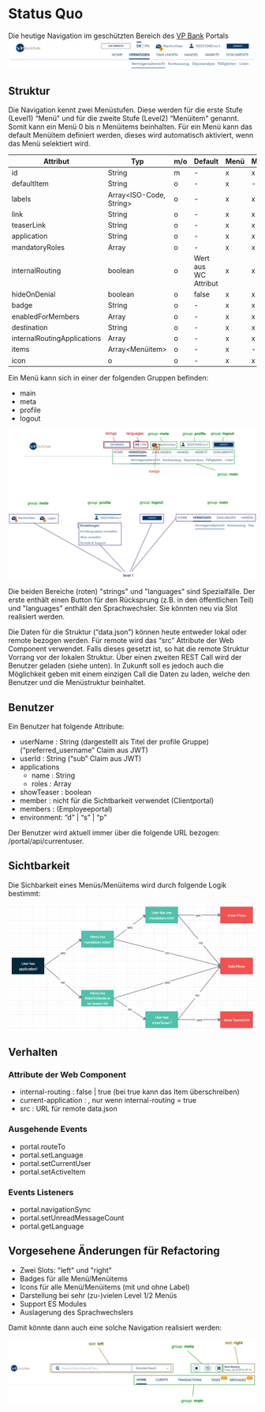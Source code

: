 # Status Quo

Die heutige Navigation im geschützten Bereich des [VP Bank](https://www.vpbank.com/login) Portals
![VPB Portal Navigation](VPB_nav-menu.png)

## Struktur

Die Navigation kennt zwei Menüstufen. Diese werden für die erste Stufe (Level1) “Menü" und für die zweite Stufe (Level2) “Menüitem" genannt. Somit kann ein Menü 0 bis n Menüitems beinhalten. Für ein Menü kann das default Menüitem definiert werden, dieses wird automatisch aktiviert, wenn das Menü selektiert wird.

| Attribut | Typ | m/o | Default | Menü | Menüitem |
|----------|-----|-----|---------|------|----------|
| id | String | m | - | x | x |
| defaultItem | String | o | - | x | - |
| labels | Array<ISO-Code, String> | o | - | x | x |
| link | String | o | - | x | x |
| teaserLink | String | o | - | x | x |
| application | String | o | - | x | x |
| mandatoryRoles | Array<String> | o | - | x | x |
| internalRouting | boolean | o | Wert aus WC Attribut | x | x |
| hideOnDenial | boolean | o | false | x | x |
| badge | String | o | - | x | x |
| enabledForMembers | Array<ISO-Code> | o | - | x | x |
| destination | String | o | - | x | x |
| internalRoutingApplications | Array<String> | o | - | x | x |
| items | Array<Menüitem> | o | - | x | - |
| icon | o | o | - | x | x |

Ein Menü kann sich in einer der folgenden Gruppen befinden:
* main
* meta
* profile
* logout

![Groups](nav-menu_groups.png)

Die beiden Bereiche (roten) "strings" und "languages" sind Spezialfälle. Der erste enthält einen Button für den Rücksprung (z.B. in den öffentlichen Teil) und "languages" enthält den Sprachwechsler. Sie könnten neu via Slot realisiert werden.

Die Daten für die Struktur (“data.json”) können heute entweder lokal oder remote bezogen werden. Für remote wird das “src” Attribute der Web Component verwendet. Falls dieses gesetzt ist, so hat die remote Struktur Vorrang vor der lokalen Struktur. Über einen zweiten REST Call wird der Benutzer geladen (siehe unten). In Zukunft soll es jedoch auch die Möglichkeit geben mit einem einzigen Call die Daten zu laden, welche den Benutzer und die Menüstruktur beinhaltet.

## Benutzer

Ein Benutzer hat folgende Attribute:
* userName : String (dargestellt als Titel der profile Gruppe) (“preferred_username” Claim aus JWT)
* userId : String (“sub” Claim aus JWT)
* applications
    * name : String
    * roles : Array<String>
* showTeaser : boolean
* member : nicht für die Sichtbarkeit verwendet (Clientportal)
* members : (Employeeportal)
* environment: “d” | “s” | “p"

Der Benutzer wird aktuell immer über die folgende URL bezogen: /portal/api/currentuser.

## Sichtbarkeit

Die Sichbarkeit eines Menüs/Menüitems wird durch folgende Logik bestimmt:

![Visibility](nav-menu_visibility.png)

## Verhalten

### Attribute der <nav-menu> Web Component

* internal-routing : false | true (bei true kann das Item überschreiben)
* current-application : <Name einer Applikation>, nur wenn internal-routing = true
* src : URL für remote data.json

### Ausgehende Events

* portal.routeTo
* portal.setLanguage
* portal.setCurrentUser
* portal.setActiveItem

### Events Listeners

* portal.navigationSync
* portal.setUnreadMessageCount
* portal.getLanguage

## Vorgesehene Änderungen für Refactoring

- Zwei Slots: "left" und "right"
- Badges für alle Menü/Menüitems
- Icons für alle Menü/Menüitems (mit und ohne Label)
- Darstellung bei sehr (zu-)vielen Level 1/2 Menüs
- Support ES Modules
- Auslagerung des Sprachwechslers

Damit könnte dann auch eine solche Navigation realisiert werden:

![RM](nav-menu_slots-icons-badges.png)
